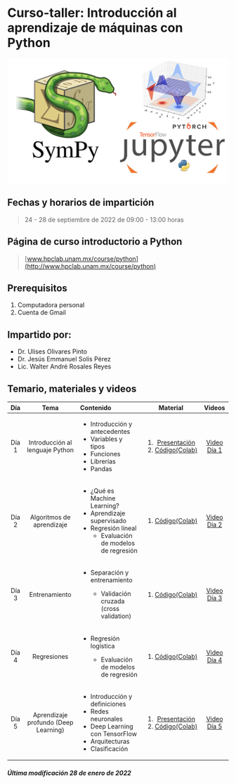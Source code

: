  # Curso-taller: Introducción al aprendizaje de máquinas con Python
 

![alt text](figs/python.png)

## Fechas y horarios de impartición
> 24 - 28 de septiembre de 2022 de 09:00 - 13:00 horas

## Página de curso introductorio a Python
> [www.hpclab.unam.mx/course/python](http://www.hpclab.unam.mx/course/python)

## Prerequisitos
<ol><li>Computadora personal</li> <li> Cuenta de Gmail</li></ol>


## Impartido por:
<ul>
  <li> Dr. Ulises Olivares Pinto</li>
  <li> Dr. Jesús Emmanuel Solís Pérez</li>
  <li> Lic. Walter André Rosales Reyes</li>
</ul>

## Temario, materiales y videos

| Día        | Tema           | Contenido  |  Material   | Videos |
| :-------------: |:-------------:|:-----| :-----:|:-----: |
| Día 1      | Introducción al lenguaje Python| <ul> <li> Introducción y antecedentes</li> <li> Variables y tipos</li> <li> Funciones</li> <li>Librerías</li> <li>Pandas</li> </ul>|  <ol><li> [Presentación](pdf/dia1.pdf)</li> <li>[Código(Colab)](code/dia1.ipynb)</li></ol> | [Video Día 1](https://youtu.be/gsgYGwlBmE4)|
| Día 2      |  Algoritmos de aprendizaje | <ul> <li> ¿Qué es Machine Learning? </li>   <li> Aprendizaje supervisado </li> <li> Regresión lineal <ul><li>Evaluación de modelos de regresión</li></ul> </ul> |  <ol><li>[Código(Colab)](code/Día_2.ipynb)</li> </ol>| [Video Día 2](https://youtu.be/cl17iCFBMsQ)|
| Día 3      | Entrenamiento | <ul> <li> Separación y entrenamiento </li> <ul><li>Validación cruzada (cross validation)</li></ul></ul>  |  <ol><li>[Código(Colab)](code/Día_3.ipynb)</li> </ol>  | [Video Día 3]()|
| Día 4      | Regresiones| <ul>  <li> Regresión logística</li> <ul><li>Evaluación de modelos de regresión</li></ul></ul>| <ol><li>[Código(Colab)](code/Día_4.ipynb)</li> </ol>| [Video Día 4]()|
| Día 5      | Aprendizaje profundo (Deep Learning) | <ul> <li> Introducción y definiciones</li> <li> Redes neuronales</li> <li> Deep Learning con TensorFlow</li><li>Arquitecturas</li> <li>Clasificación</li></ul> |  <ol><li> [Presentación](pdf/dia5.pdf)</li> <li>[Código(Colab)](code/Dia_5.ipynb)</ol>   |[Video Día 5]() |

##### Última modificación 28 de enero de 2022
